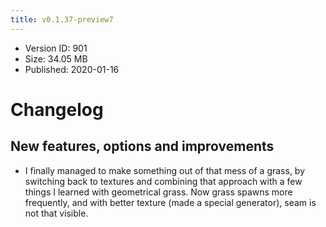 ```yaml
---
title: v0.1.37-preview7
---
```


*   Version ID: 901
*   Size: 34.05 MB
*   Published: 2020-01-16

# Changelog

## New features, options and improvements

*   I finally managed to make something out of that mess of a grass, by switching back to textures and combining that approach with a few things I learned with geometrical grass. Now grass spawns more frequently, and with better texture (made a special generator), seam is not that visible.
